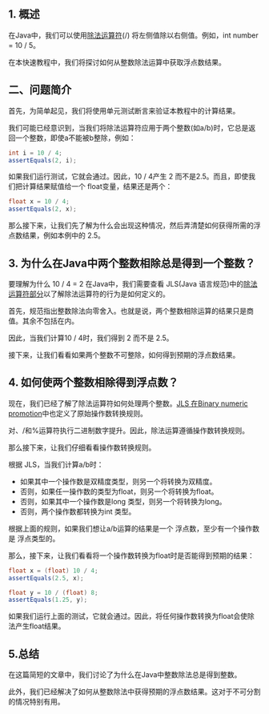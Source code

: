 ## 1. 概述

在Java中，我们可以使用[除法运算符](https://www.baeldung.com/java-operators#4-the-division-operator)(/) 将左侧值除以右侧值。例如，int number = 10 / 5。

在本快速教程中，我们将探讨如何从整数除法运算中获取浮点数结果。

## 二、问题简介

首先，为简单起见，我们将使用单元测试断言来验证本教程中的计算结果。

我们可能已经意识到，当我们将除法运算符应用于两个整数(如a/b)时，它总是返回一个整数，即使a不能被b整除，例如：

```java
int i = 10 / 4;
assertEquals(2, i);

```

如果我们运行测试，它就会通过。因此，10 / 4产生 2 而不是2.5。而且，即使我们把计算结果赋值给一个 float变量，结果还是两个：

```java
float x = 10 / 4;
assertEquals(2, x);

```

那么接下来，让我们先了解为什么会出现这种情况，然后弄清楚如何获得所需的浮点数结果，例如本例中的 2.5。

## 3. 为什么在Java中两个整数相除总是得到一个整数？

要理解为什么 10 / 4 = 2 在Java中，我们需要查看 JLS(Java 语言规范)中的[除法运算符部分](https://docs.oracle.com/javase/specs/jls/se11/html/jls-15.html#jls-15.17.2)以了解除法运算符的行为是如何定义的。

首先，规范指出整数除法向零舍入。也就是说，两个整数相除运算的结果只是商值。其余不包括在内。

因此，当我们计算10 / 4时，我们得到 2 而不是 2.5。

接下来，让我们看看如果两个整数不可整除，如何得到预期的浮点数结果。

## 4. 如何使两个整数相除得到浮点数？

现在，我们已经了解了除法运算符如何处理两个整数。[JLS 在Binary numeric promotion](https://docs.oracle.com/javase/specs/jls/se11/html/jls-5.html#jls-5.6.2)中也定义了原始操作数转换规则。

对、/和%运算符执行二进制数字提升。因此，除法运算遵循操作数转换规则。

那么接下来，让我们仔细看看操作数转换规则。

根据 JLS，当我们计算a/b时：

-   如果其中一个操作数是双精度类型，则另一个将转换为双精度。
-   否则，如果任一操作数的类型为float，则另一个将转换为float。
-   否则，如果其中一个操作数是long 类型，则另一个将转换为long。
-   否则，两个操作数都转换为int 类型。

根据上面的规则，如果我们想让a/b运算的结果是一个 浮点数，至少有一个操作数是 浮点类型的。 

那么，接下来，让我们看看将一个操作数转换为float时是否能得到预期的结果：

```java
float x = (float) 10 / 4;
assertEquals(2.5, x);

float y = 10 / (float) 8;
assertEquals(1.25, y);

```

如果我们运行上面的测试，它就会通过。因此，将任何操作数转换为float会使除法产生float结果。

## 5.总结

在这篇简短的文章中，我们讨论了为什么在Java中整数除法总是得到整数。

此外，我们已经解决了如何从整数除法中获得预期的浮点数结果。这对于不可分割的情况特别有用。